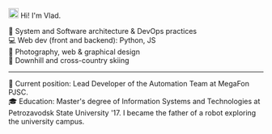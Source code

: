 
<img src="https://github.githubassets.com/images/icons/emoji/unicode/1f468-1f4bb.png" width="20px"> Hi! I'm Vlad. 

🚀 System and Software architecture & DevOps practices<br/>
💻 Web dev (front and backend): Python, JS<br/>
📸 Photography, web & graphical design<br/>
🎿 Downhill and cross-country skiing<br/>

<hr/>

🏢 Current position: Lead Developer of the Automation Team at MegaFon PJSC.<br/>
🎓 Education: Master's degree of Information Systems and Technologies at Petrozavodsk State University '17. I became the father of a robot exploring the university campus.
